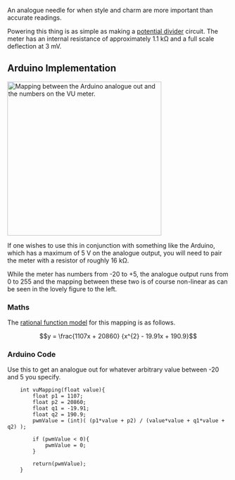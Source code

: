 An analogue needle for when style and charm are more important than accurate
readings.

Powering this thing is as simple as making a [potential divider] circuit. The
meter has an internal resistance of approximately 1.1 kΩ and a full scale
deflection at 3 mV.

Arduino Implementation
----------------------

<img src="http://wiki.farsetlabs.org.uk/w/images/f/fd/Vumeter_rationalfit.png" alt="Mapping between the Arduino analogue out and the numbers on the VU meter." style="width: 350px;"/>

If one wishes to use this in conjunction with something like the Arduino, which
has a maximum of 5 V on the analogue output, you will need to pair the meter
with a resistor of roughly 16 kΩ.

While the meter has numbers from -20 to +5, the analogue output runs from 0 to
255 and the mapping between these two is of course non-linear as can be seen in
the lovely figure to the left.

### Maths

The [rational function model] for this mapping is as follows.

$$y = \frac{1107x + 20860} {x^{2} - 19.91x + 190.9}$$

### Arduino Code

Use this to get an analogue out for whatever arbitrary value between -20 and 5
you specify.

``` {.C}
    int vuMapping(float value){
        float p1 = 1107;
        float p2 = 20860;
        float q1 = -19.91;
        float q2 = 190.9;
        pwmValue = (int)( (p1*value + p2) / (value*value + q1*value + q2) );

        if (pwmValue < 0){
            pwmValue = 0;
        }

        return(pwmValue);
    }
```

[potential divider]: http://en.wikipedia.org/wiki/Potential_divider
[rational function model]: http://en.wikipedia.org/wiki/Polynomial_and_rational_function_modeling#Rational_function_models
